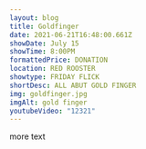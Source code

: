 ```yaml
---
layout: blog
title: Goldfinger
date: 2021-06-21T16:48:00.661Z
showDate: July 15
showTime: 8:00PM
formattedPrice: DONATION
location: RED ROOSTER
showtype: FRIDAY FLICK
shortDesc: ALL ABUT GOLD FINGER
img: goldfinger.jpg
imgAlt: gold finger
youtubeVideo: "12321"
---
```

more text